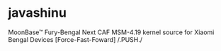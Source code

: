 # javashinu
MoonBase™ Fury-Bengal Next CAF MSM-4.19 kernel source for Xiaomi Bengal Devices [Force-Fast-Foward] /.PUSH./
